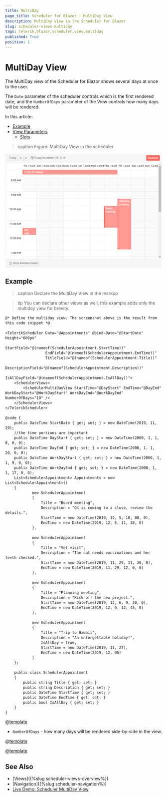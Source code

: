 ```yaml
---
title: MultiDay
page_title: Scheduler for Blazor | MultiDay View
description: MultiDay View in the Scheduler for Blazor
slug: scheduler-views-multiday
tags: telerik,blazor,scheduler,view,multiday
published: True
position: 1
---
```


# MultiDay View

The MultiDay view of the Scheduler for Blazor shows several days at once to the user.

The `Date` parameter of the scheduler controls which is the first rendered date, and the `NumberOfDays` parameter of the View controls how many days will be rendered.

In this article:

* [Example](#example)
* [View Parameters](#view-parameters)
	* [Slots](#slots)

>caption Figure: MultiDay View in the scheduler

![](images/multiday-view-sample.png)

## Example

>caption Declare the MultiDay View in the markup

>tip You can declare other views as well, this example adds only the multiday view for brevity.


````CSHTML
@* Define the multiday view. The screenshot above is the result from this code snippet *@

<TelerikScheduler Data="@Appointments" @bind-Date="@StartDate" Height="600px"
                  StartField="@(nameof(SchedulerAppointment.StartTime))"
                  EndField="@(nameof(SchedulerAppointment.EndTime))"
                  TitleField="@(nameof(SchedulerAppointment.Title))"
                  DescriptionField="@(nameof(SchedulerAppointment.Description))"
                  IsAllDayField="@(nameof(SchedulerAppointment.IsAllDay))">
    <SchedulerViews>
        <SchedulerMultiDayView StartTime="@DayStart" EndTime="@DayEnd" WorkDayStart="@WorkDayStart" WorkDayEnd="@WorkDayEnd" NumberOfDays="10" />
    </SchedulerViews>
</TelerikScheduler>

@code {
    public DateTime StartDate { get; set; } = new DateTime(2019, 11, 29);
    //the time portions are important
    public DateTime DayStart { get; set; } = new DateTime(2000, 1, 1, 8, 0, 0);
    public DateTime DayEnd { get; set; } = new DateTime(2000, 1, 1, 20, 0, 0);
    public DateTime WorkDayStart { get; set; } = new DateTime(2000, 1, 1, 9, 0, 0);
    public DateTime WorkDayEnd { get; set; } = new DateTime(2000, 1, 1, 17, 0, 0);
    List<SchedulerAppointment> Appointments = new List<SchedulerAppointment>()
    {
            new SchedulerAppointment
            {
                Title = "Board meeting",
                Description = "Q4 is coming to a close, review the details.",
                StartTime = new DateTime(2019, 12, 5, 10, 00, 0),
                EndTime = new DateTime(2019, 12, 5, 11, 30, 0)
            },

            new SchedulerAppointment
            {
                Title = "Vet visit",
                Description = "The cat needs vaccinations and her teeth checked.",
                StartTime = new DateTime(2019, 11, 29, 11, 30, 0),
                EndTime = new DateTime(2019, 11, 29, 12, 0, 0)
            },

            new SchedulerAppointment
            {
                Title = "Planning meeting",
                Description = "Kick off the new project.",
                StartTime = new DateTime(2019, 12, 6, 9, 30, 0),
                EndTime = new DateTime(2019, 12, 6, 12, 45, 0)
            },

            new SchedulerAppointment
            {
                Title = "Trip to Hawaii",
                Description = "An unforgettable holiday!",
                IsAllDay = true,
                StartTime = new DateTime(2019, 11, 27),
                EndTime = new DateTime(2019, 12, 05)
            }
    };

    public class SchedulerAppointment
    {
        public string Title { get; set; }
        public string Description { get; set; }
        public DateTime StartTime { get; set; }
        public DateTime EndTime { get; set; }
        public bool IsAllDay { get; set; }
    }
}
````


@[template](/_contentTemplates/scheduler/views.md#day-views-common-properties)
* `NumberOfDays` - how many days will be rendered side-by-side in the view.

@[template](/_contentTemplates/scheduler/views.md#visible-times-tip)

@[template](/_contentTemplates/scheduler/views.md#day-slots-explanation)


## See Also

  * [Views]({%slug scheduler-views-overview%})
  * [Navigation]({%slug scheduler-navigation%})
  * [Live Demo: Scheduler MultiDay View](https://demos.telerik.com/blazor-ui/scheduler/multiday-view)
  
